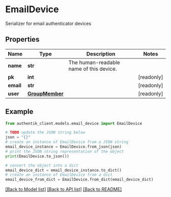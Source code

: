 # EmailDevice

Serializer for email authenticator devices

## Properties

Name | Type | Description | Notes
------------ | ------------- | ------------- | -------------
**name** | **str** | The human-readable name of this device. | 
**pk** | **int** |  | [readonly] 
**email** | **str** |  | [readonly] 
**user** | [**GroupMember**](GroupMember.md) |  | [readonly] 

## Example

```python
from authentik_client.models.email_device import EmailDevice

# TODO update the JSON string below
json = "{}"
# create an instance of EmailDevice from a JSON string
email_device_instance = EmailDevice.from_json(json)
# print the JSON string representation of the object
print(EmailDevice.to_json())

# convert the object into a dict
email_device_dict = email_device_instance.to_dict()
# create an instance of EmailDevice from a dict
email_device_from_dict = EmailDevice.from_dict(email_device_dict)
```
[[Back to Model list]](../README.md#documentation-for-models) [[Back to API list]](../README.md#documentation-for-api-endpoints) [[Back to README]](../README.md)



